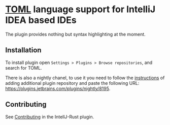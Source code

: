# [TOML](https://github.com/toml-lang/toml) language support for IntelliJ IDEA based IDEs

The plugin provides nothing but syntax highlighting at the moment.

## Installation

To install plugin open `Settings > Plugins > Browse repositories`, and search for TOML. 

There is also a nightly chanel, to use it you need to follow the [instructions] of adding additional plugin
repository and paste the following URL: https://plugins.jetbrains.com/plugins/nightly/8195.

## Contributing

See [Contributing](https://github.com/intellij-rust/intellij-rust/blob/master/CONTRIBUTING.md) in the IntellJ-Rust plugin.

[instructions]: https://www.jetbrains.com/help/idea/2016.2/managing-enterprise-plugin-repositories.html
